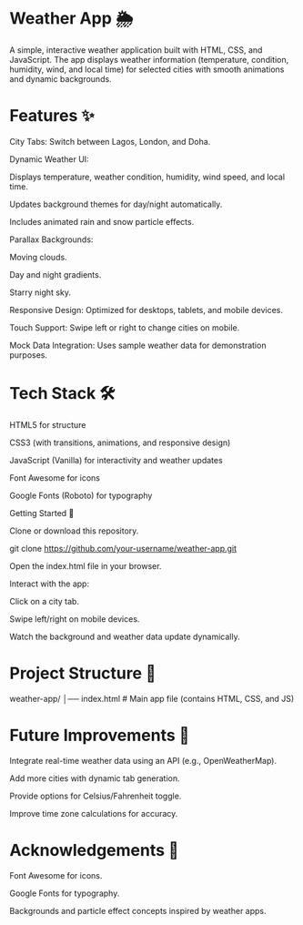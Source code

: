 # Weather App 🌦️

A simple, interactive weather application built with HTML, CSS, and JavaScript.
The app displays weather information (temperature, condition, humidity, wind, and local time) for selected cities with smooth animations and dynamic backgrounds.

# Features ✨

City Tabs: Switch between Lagos, London, and Doha.

Dynamic Weather UI:

Displays temperature, weather condition, humidity, wind speed, and local time.

Updates background themes for day/night automatically.

Includes animated rain and snow particle effects.

Parallax Backgrounds:

Moving clouds.

Day and night gradients.

Starry night sky.

Responsive Design: Optimized for desktops, tablets, and mobile devices.

Touch Support: Swipe left or right to change cities on mobile.

Mock Data Integration: Uses sample weather data for demonstration purposes.

# Tech Stack 🛠️

HTML5 for structure

CSS3 (with transitions, animations, and responsive design)

JavaScript (Vanilla) for interactivity and weather updates

Font Awesome for icons

Google Fonts (Roboto) for typography

Getting Started 🚀

Clone or download this repository.

git clone https://github.com/your-username/weather-app.git


Open the index.html file in your browser.

Interact with the app:

Click on a city tab.

Swipe left/right on mobile devices.

Watch the background and weather data update dynamically.

# Project Structure 📂
weather-app/
│── index.html   # Main app file (contains HTML, CSS, and JS)

# Future Improvements 🔮

Integrate real-time weather data using an API (e.g., OpenWeatherMap).

Add more cities with dynamic tab generation.

Provide options for Celsius/Fahrenheit toggle.

Improve time zone calculations for accuracy.

# Acknowledgements 🙌

Font Awesome
 for icons.

Google Fonts
 for typography.

Backgrounds and particle effect concepts inspired by weather apps.
